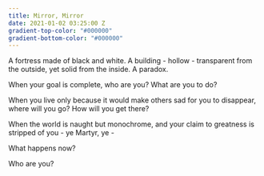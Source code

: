 ```yaml
---
title: Mirror, Mirror
date: 2021-01-02 03:25:00 Z
gradient-top-color: "#000000"
gradient-bottom-color: "#000000"
---
```


A fortress made of black and white.  A building - hollow - transparent from the outside, yet solid from the inside. A paradox.

When your goal is complete, who are you? What are you to do?

When you live only because it would make others sad for you to disappear, where will you go? How will you get there?

When the world is naught but monochrome, and your claim to greatness is stripped of you - ye Martyr, ye - 

What happens now?

Who are you?